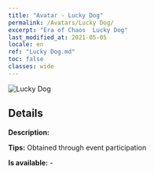 ```yaml
---
title: "Avatar - Lucky Dog"
permalink: /Avatars/Lucky Dog/
excerpt: "Era of Chaos  Lucky Dog"
last_modified_at: 2021-05-05
locale: en
ref: "Lucky Dog.md"
toc: false
classes: wide
---
```

 ![Lucky Dog](/images/a/avatarFrame_55.png)

## Details

 **Description:**  

 **Tips:** Obtained through event participation 

 **Is available:**  - 


